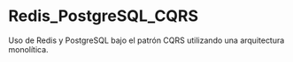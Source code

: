 # Redis_PostgreSQL_CQRS

Uso de Redis y PostgreSQL bajo el patrón CQRS utilizando una arquitectura monolítica. 